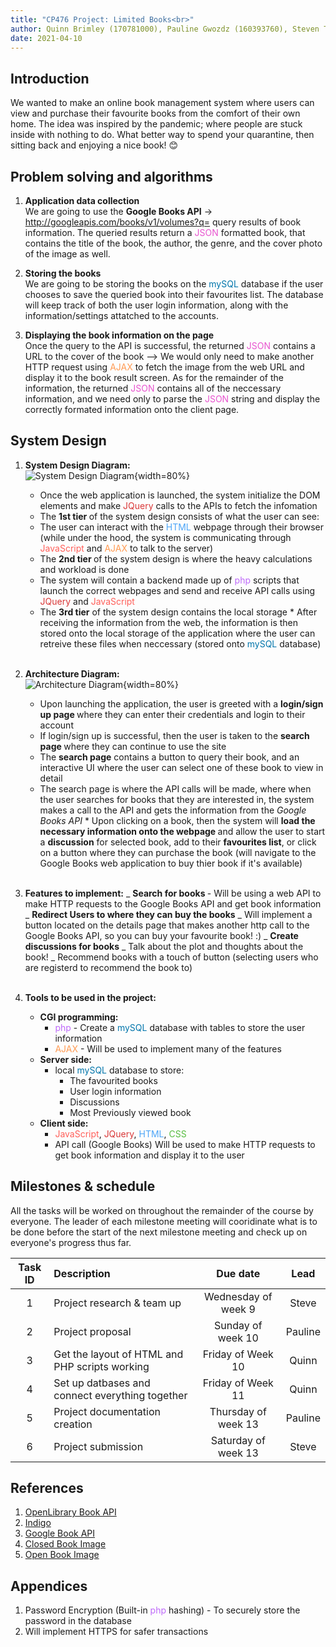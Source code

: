 ```yaml
---
title: "CP476 Project: Limited Books<br>"
author: Quinn Brimley (170781000), Pauline Gwozdz (160393760), Steven Tran(170574740)
date: 2021-04-10
---
```


## Introduction

We wanted to make an online book management system where users can view and purchase their favourite books from the comfort of their own home. The idea was inspired by the pandemic; where people are stuck inside with nothing to do. What better way to spend your quarantine, then sitting back and enjoying a nice book! 😊

## Problem solving and algorithms

1. <strong>Application data collection</strong><br>
   We are going to use the <strong>Google Books API</strong> → <span style="color: #5991ff">http://googleapis.com/books/v1/volumes?q= </span> query results of book information. The queried results return a <span style="color: #e854cf">JSON</span> formatted book, that contains the title of the book, the author, the genre, and the cover photo of the image as well.

2. <strong>Storing the books</strong><br>
   We are going to be storing the books on the <span style="color: #0075ab">mySQL</span> database if the user chooses to save the queried book into their favourites list. The database will keep track of both the user login information, along with the information/settings attatched to the accounts.

3. <strong>Displaying the book information on the page</strong><br>
   Once the query to the API is successful, the returned <span style="color: #e854cf">JSON</span> contains a URL to the cover of the book --> We would only need to make another HTTP request using <span style="color: #ff9a52">AJAX</span> to fetch the image from the web URL and display it to the book result screen. As for the remainder of the information, the returned <span style="color: #e854cf">JSON</span> contains all of the neccessary information, and we need only to parse the <span style="color: #e854cf">JSON</span> string and display the correctly formated information onto the client page.

## System Design

1. <strong>System Design Diagram: </strong><br>![System Design Diagram](images/webtier.png){width=80%}

   - Once the web application is launched, the system initialize the DOM elements and make <span style="color: #d93838">JQuery</span> calls to the APIs to fetch the infomation
   - The <strong> 1st tier </strong>of the system design consists of what the user can see:
   - The user can interact with the <span style="color: #4da5f7">HTML</span> webpage through their browser (while under the hood, the system is communicating through <span style="color: #ff5f59">JavaScript</span> and <span style="color: #ff9a52">AJAX</span> to talk to the server)
   - The <strong>2nd tier </strong>of the system design is where the heavy calculations and workload is done
   - The system will contain a backend made up of <span style="color: #be69fa">php</span> scripts that launch the correct webpages and send and receive API calls using <span style="color: #d93838">JQuery</span> and <span style="color: #ff5f59">JavaScript</span>
   - The <strong>3rd tier</strong> of the system design contains the local storage \* After receiving the information from the web, the information is then stored onto the local storage of the application where the user can retreive these files when neccessary (stored onto <span style="color: #0075ab">mySQL</span> database)
     <br><br>

2. <strong>Architecture Diagram: </strong><br>![Architecture Diagram](images/components.png){width=80%}

   - Upon launching the application, the user is greeted with a <strong> login/sign up page </strong> where they can enter their credentials and login to their account
   - If login/sign up is successful, then the user is taken to the <strong>search page </strong> where they can continue to use the site
   - The <strong>search page</strong> contains a button to query their book, and an interactive UI where the user can select one of these book to view in detail
   - The search page is where the API calls will be made, where when the user searches for books that they are interested in, the system makes a call to the API and gets the information from the <em>Google Books API </em> \* Upon clicking on a book, then the system will <strong>load the necessary information onto the webpage </strong> and allow the user to start a <strong>discussion</strong> for selected book, add to their <strong>favourites list</strong>, or click on a button where they can </strong>purchase</strong> the book (will navigate to the Google Books web application to buy thier book if it's available)
     <br><br>

3. <strong>Features to implement:</strong>
   _ <strong>Search for books </strong>- Will be using a web API to make HTTP requests to the Google Books API and get book information
   _ <strong>Redirect Users to where they can buy the books</strong>
   _ Will implement a button located on the details page that makes another http call to the Google Books API, so you can buy your favourite book! :)
   _ <strong>Create discussions for books</strong>
   _ Talk about the plot and thoughts about the book!
   _ Recommend books with a touch of button (selecting users who are registerd to recommend the book to)
   <br><br>
4. <strong>Tools to be used in the project: </strong>
   - <strong>CGI programming:</strong>
     - <span style="color: #be69fa">php</span> - Create a <span style="color: #0075ab">mySQL</span> database with tables to store the user information
     - <span style="color: #ff9a52">AJAX</span> - Will be used to implement many of the features
   - <strong>Server side: </strong>
     - local <span style="color: #0075ab">mySQL</span> database to store:
       - The favourited books
       - User login information
       - Discussions
       - Most Previously viewed book
   - <strong>Client side:</strong>
     - <span style="color: #ff5f59">JavaScript</span>, <span style="color: #d93838">JQuery</span>, <span style="color: #4da5f7">HTML</span>, <span style="color: #57bd40">CSS</span>
     - API call (Google Books) Will be used to make HTTP requests to get book information and display it to the user

## Milestones & schedule

All the tasks will be worked on throughout the remainder of the course by everyone. The leader of each milestone meeting will cooridinate what is to be done before the start of the next milestone meeting and check up on everyone's progress thus far.

| Task ID | Description                                     |      Due date       |  Lead   |
| :-----: | :---------------------------------------------- | :-----------------: | :-----: |
|    1    | Project research & team up                      | Wednesday of week 9 |  Steve  |
|    2    | Project proposal                                |  Sunday of week 10  | Pauline |
|    3    | Get the layout of HTML and PHP scripts working  |  Friday of Week 10  |  Quinn  |
|    4    | Set up datbases and connect everything together |  Friday of Week 11  |  Quinn  |
|    5    | Project documentation creation                  | Thursday of week 13 | Pauline |
|    6    | Project submission                              | Saturday of week 13 |  Steve  |

## References

1. [OpenLibrary Book API](https://openlibrary.org/dev/docs/api/books)
2. [Indigo](https://www.chapters.indigo.ca/en-ca/)
3. [Google Book API](https://developers.google.com/books/docs/v1/using)
4. [Closed Book Image](https://www.clipartmax.com/middle/m2i8b1A0m2m2N4A0_image-of-closed-book-clipart-white-book-icon-png/)
5. [Open Book Image](https://www.pikpng.com/pngvi/iRobRbw_call-number-draw-a-simple-book-clipart/)

## Appendices

1. Password Encryption (Built-in <span style="color: #be69fa">php</span> hashing) - To securely store the password in the database
2. Will implement HTTPS for safer transactions
